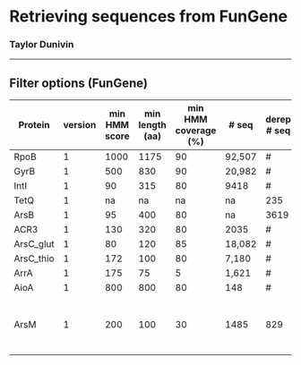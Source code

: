 # Retrieving sequences from FunGene
### Taylor Dunivin

---
## Filter options (FunGene)

| Protein |  version |min HMM score | min length (aa) | min HMM coverage (%) |  # seq | derep # seq | Comments |
| --------- | ----- | ---------- | --------- | -------- | -------- | -------- |:-----: |
| RpoB | 1 | 1000 | 1175 | 90 | 92,507 | # |  |
| GyrB | 1 | 500 | 830 | 90 | 20,982 | # |  |
| IntI | 1 | 90 | 315 | 80 | 9418 | # |  |
| TetQ | 1 | na | na | na | na | 235 | # | 
| ArsB | 1 | 95 | 400 | 80 | na | 3619 | # | 
| ACR3 | 1 | 130 | 320 | 80 | 2035 | # | # | 
| ArsC_glut | 1 | 80 | 120 | 85 | 18,082 | # | # | 
| ArsC_thio | 1 | 172 | 100 | 80 | 7,180 | # | # | 
| ArrA | 1 | 175 | 75 | 5 | 1,621 | # | # | 
| AioA | 1 | 800 | 800 | 80 | 148 | # | # | 
| ArsM | 1 | 200 | 100 | 30 | 1485 | 829 | only selected As-related seqs; sort aplhabetical | 
